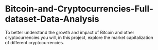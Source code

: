 # Bitcoin-and-Cryptocurrencies-Full-dataset-Data-Analysis
To better understand the growth and impact of Bitcoin and other cryptocurrencies you will, in this project, explore the market capitalization of different cryptocurrencies.
